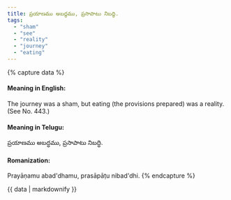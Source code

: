 ```yaml
---
title: ప్రయాణము అబద్ధము, ప్రసాపాటు నిబద్ధి.
tags:
  - "sham"
  - "see"
  - "reality"
  - "journey"
  - "eating"
---
```


{% capture data %}
#### Meaning in English:
The journey was a sham, but eating (the provisions prepared) was a reality.
(See No. 443.)

#### Meaning in Telugu:
ప్రయాణము అబద్ధము, ప్రసాపాటు నిబద్ధి.

#### Romanization:
Prayāṇamu abad'dhamu, prasāpāṭu nibad'dhi.
{% endcapture %}

{{ data | markdownify }}

